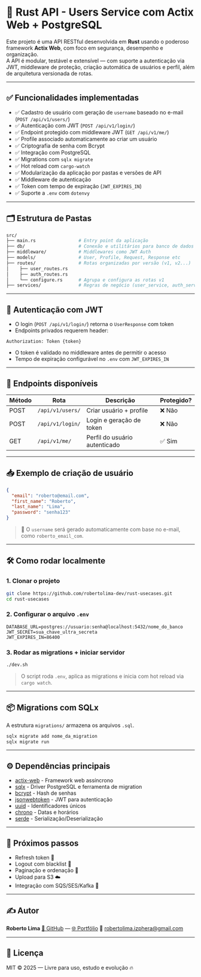 # 🦀 Rust API - Users Service com Actix Web + PostgreSQL

Este projeto é uma API RESTful desenvolvida em **Rust** usando o poderoso framework **Actix Web**, com foco em segurança, desempenho e organização.  
A API é modular, testável e extensível — com suporte a autenticação via JWT, middleware de proteção, criação automática de usuários e perfil, além de arquitetura versionada de rotas.

---

## ✅ Funcionalidades implementadas

- ✅ Cadastro de usuário com geração de `username` baseado no e-mail (`POST /api/v1/users/`)
- ✅ Autenticação com JWT (`POST /api/v1/login/`)
- ✅ Endpoint protegido com middleware JWT (`GET /api/v1/me/`)
- ✅ Profile associado automaticamente ao criar um usuário
- ✅ Criptografia de senha com Bcrypt
- ✅ Integração com PostgreSQL
- ✅ Migrations com `sqlx migrate`
- ✅ Hot reload com `cargo-watch`
- ✅ Modularização da aplicação por pastas e versões de API
- ✅ Middleware de autenticação
- ✅ Token com tempo de expiração (`JWT_EXPIRES_IN`)
- ✅ Suporte a `.env` com `dotenvy`

---

## 🗂️ Estrutura de Pastas

```bash
src/
├── main.rs                # Entry point da aplicação
├── db/                    # Conexão e utilitários para banco de dados
├── middleware/            # Middlewares como JWT Auth
├── models/                # User, Profile, Request, Response etc
├── routes/                # Rotas organizadas por versão (v1, v2...)
│    ├── user_routes.rs
│    ├── auth_routes.rs
│    └── configure.rs      # Agrupa e configura as rotas v1
├── services/              # Regras de negócio (user_service, auth_service...)
````

---

## 🔐 Autenticação com JWT

* O login (`POST /api/v1/login/`) retorna o `UserResponse` com token
* Endpoints privados requerem header:

```
Authorization: Token {token}
```

* O token é validado no middleware antes de permitir o acesso
* Tempo de expiração configurável no `.env` com `JWT_EXPIRES_IN`

---

## 🧪 Endpoints disponíveis

| Método | Rota             | Descrição                     | Protegido? |
| ------ | ---------------- | ----------------------------- | ---------- |
| POST   | `/api/v1/users/` | Criar usuário + profile       | ❌ Não      |
| POST   | `/api/v1/login/` | Login e geração de token      | ❌ Não      |
| GET    | `/api/v1/me/`    | Perfil do usuário autenticado | ✅ Sim      |

---

## 📥 Exemplo de criação de usuário

```json
{
  "email": "roberto@email.com",
  "first_name": "Roberto",
  "last_name": "Lima",
  "password": "senha123"
}
```

> 🧠 O `username` será gerado automaticamente com base no e-mail, como `roberto_email_com`.

---

## 🛠️ Como rodar localmente

### 1. Clonar o projeto

```bash
git clone https://github.com/robertolima-dev/rust-usecases.git
cd rust-usecases
```

### 2. Configurar o arquivo `.env`

```env
DATABASE_URL=postgres://usuario:senha@localhost:5432/nome_do_banco
JWT_SECRET=sua_chave_ultra_secreta
JWT_EXPIRES_IN=86400
```

### 3. Rodar as migrations + iniciar servidor

```bash
./dev.sh
```

> O script roda `.env`, aplica as migrations e inicia com hot reload via `cargo watch`.

---

## 📦 Migrations com SQLx

A estrutura `migrations/` armazena os arquivos `.sql`.

```bash
sqlx migrate add nome_da_migration
sqlx migrate run
```

---

## ⚙️ Dependências principais

* [actix-web](https://actix.rs/) - Framework web assíncrono
* [sqlx](https://docs.rs/sqlx/) - Driver PostgreSQL e ferramenta de migration
* [bcrypt](https://crates.io/crates/bcrypt) - Hash de senhas
* [jsonwebtoken](https://crates.io/crates/jsonwebtoken) - JWT para autenticação
* [uuid](https://crates.io/crates/uuid) - Identificadores únicos
* [chrono](https://crates.io/crates/chrono) - Datas e horários
* [serde](https://serde.rs/) - Serialização/Deserialização

---

## 🔐 Próximos passos

* Refresh token 🔁
* Logout com blacklist 🛑
* Paginação e ordenação 📄
* Upload para S3 ☁️
* Integração com SQS/SES/Kafka 💬

---

## ✍️ Autor

**Roberto Lima**
[🔗 GitHub](https://github.com/robertolima-dev) — [🌐 Portfólio](https://robertolima-developer.vercel.app)
📧 [robertolima.izphera@gmail.com](mailto:robertolima.izphera@gmail.com)

---

## 📜 Licença

MIT © 2025 — Livre para uso, estudo e evolução 🔥

